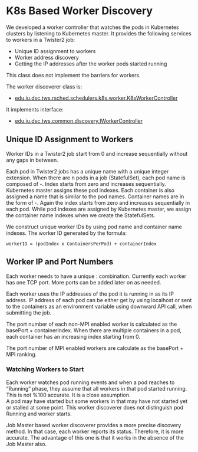 # K8s Based Worker Discovery

We developed a worker controller that watches the pods in Kubernetes clusters by listening to Kubernetes master. It provides the following services to workers in a Twister2 job:

* Unique ID assignment to workers
* Worker address discovery 
* Getting the IP addresses after the worker pods started running

This class does not implement the barriers for workers.

The worker discoverer class is:

* [edu.iu.dsc.tws.rsched.schedulers.k8s.worker.K8sWorkerController](https://github.com/DSC-SPIDAL/twister2/tree/d9edff9bac47239db44731064aa5e2ac98867d97/twister2/resource-scheduler/src/java/edu/iu/dsc/tws/rsched/schedulers/k8s/worker/K8sWorkerController.java)

It implements interface:

* [edu.iu.dsc.tws.common.discovery.IWorkerController](https://github.com/DSC-SPIDAL/twister2/tree/d9edff9bac47239db44731064aa5e2ac98867d97/docs/documentation/twister2/common/src/java/edu/iu/dsc/tws/common/discovery/IWorkerController.java)

## Unique ID Assignment to Workers

Worker IDs in a Twister2 job start from 0 and increase sequentially without any gaps in between.

Each pod in Twister2 jobs has a unique name with a unique integer extension. When there are n pods in a job \(StatefulSet\), each pod name is composed of -. Index starts from zero and increases sequentially. Kubernetes master assigns these pod indexes. Each container is also assigned a name that is similar to the pod names. Container names are in the form of -. Again the index starts from zero and increases sequentially in each pod. While pod indexes are assigned by Kubernetes master, we assign the container name indexes when we create the StatefulSets.

We construct unique worker IDs by using pod name and container name indexes. The worker ID generated by the formula:

```text
workerID = (podIndex x ContainersPerPod) + containerIndex
```

## Worker IP and Port Numbers

Each worker needs to have a unique : combination. Currently each worker has one TCP port. More ports can be added later on as needed.

Each worker uses the IP addresses of the pod it is running in as its IP address. IP address of each pod can be either get by using localhost or sent to the containers as an environment variable using downward API call, when submitting the job.

The port number of each non-MPI enabled worker is calculated as the basePort + containerIndex. When there are multiple containers in a pod, each container has an increasing index starting from 0.

The port number of MPI enabled workers are calculate as the basePort + MPI ranking.

### Watching Workers to Start

Each worker watches pod running events and when a pod reaches to “Running” phase, they assume that all workers in that pod started running. This is not %100 accurate. It is a close assumption.  
A pod may have started but some workers in that may have not started yet or stalled at some point. This worker discoverer does not distinguish pod Running and worker starts.

Job Master based worker discoverer provides a more precise discovery method. In that case, each worker reports its status. Therefore, it is more accurate. The advantage of this one is that it works in the absence of the Job Master also.

